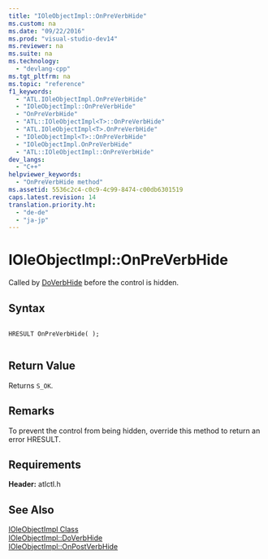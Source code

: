 ```yaml
---
title: "IOleObjectImpl::OnPreVerbHide"
ms.custom: na
ms.date: "09/22/2016"
ms.prod: "visual-studio-dev14"
ms.reviewer: na
ms.suite: na
ms.technology: 
  - "devlang-cpp"
ms.tgt_pltfrm: na
ms.topic: "reference"
f1_keywords: 
  - "ATL.IOleObjectImpl.OnPreVerbHide"
  - "IOleObjectImpl::OnPreVerbHide"
  - "OnPreVerbHide"
  - "ATL::IOleObjectImpl<T>::OnPreVerbHide"
  - "ATL.IOleObjectImpl<T>.OnPreVerbHide"
  - "IOleObjectImpl<T>::OnPreVerbHide"
  - "IOleObjectImpl.OnPreVerbHide"
  - "ATL::IOleObjectImpl::OnPreVerbHide"
dev_langs: 
  - "C++"
helpviewer_keywords: 
  - "OnPreVerbHide method"
ms.assetid: 5536c2c4-c0c9-4c99-8474-c00db6301519
caps.latest.revision: 14
translation.priority.ht: 
  - "de-de"
  - "ja-jp"
---
```

# IOleObjectImpl::OnPreVerbHide
Called by [DoVerbHide](../VS_csharp/ioleobjectimpl--doverbhide.md) before the control is hidden.  
  
## Syntax  
  
```  
  
HRESULT OnPreVerbHide( );  
  
```  
  
## Return Value  
 Returns `S_OK`.  
  
## Remarks  
 To prevent the control from being hidden, override this method to return an error HRESULT.  
  
## Requirements  
 **Header:** atlctl.h  
  
## See Also  
 [IOleObjectImpl Class](../VS_csharp/ioleobjectimpl-class.md)   
 [IOleObjectImpl::DoVerbHide](../VS_csharp/ioleobjectimpl--doverbhide.md)   
 [IOleObjectImpl::OnPostVerbHide](../VS_csharp/ioleobjectimpl--onpostverbhide.md)